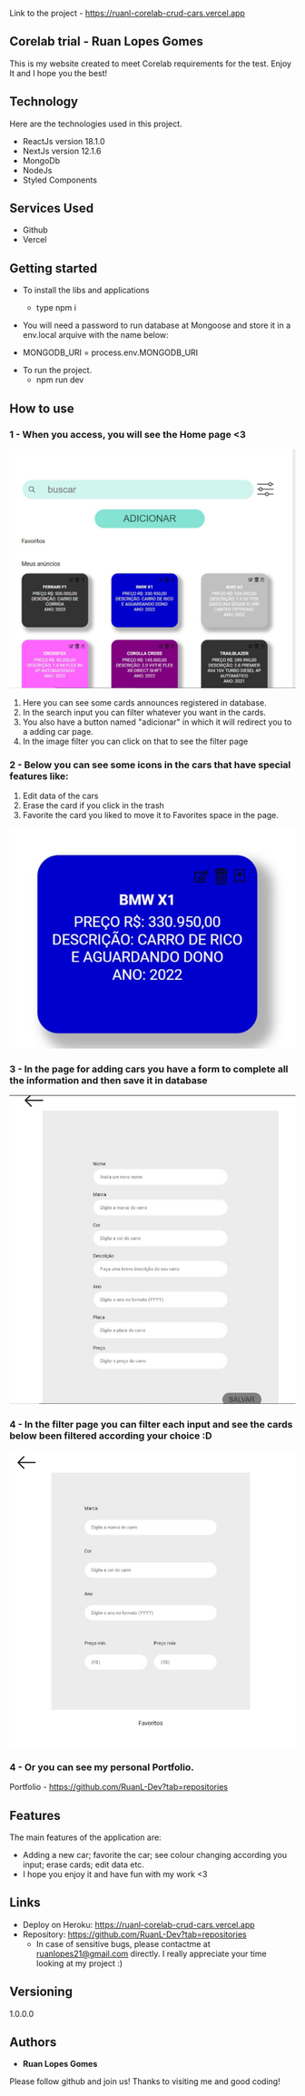 Link to the project - https://ruanl-corelab-crud-cars.vercel.app


## Corelab trial - Ruan Lopes Gomes
This is my website created to meet Corelab requirements for the test.
Enjoy It and I hope you the best!


## Technology 

Here are the technologies used in this project.

* ReactJs version  18.1.0
* NextJs version 12.1.6
* MongoDb
* NodeJs
* Styled Components

## Services Used

* Github
* Vercel

## Getting started

* To install the libs and applications
  - type npm i
  
* You will need a password to run database at Mongoose and store it in a env.local arquive with the name below: 
 - MONGODB_URI = process.env.MONGODB_URI
   
* To run the project.
  - npm run dev

## How to use

### 1 - When you access, you will see the Home page <3

![Homepage image](https://github.com/RuanL-Dev/RuanL_corelab-web-challenge/blob/main/public/images/Homepage.JPG)

1) Here you can see some cards announces registered in database. 
2) In the search input you can filter whatever you want in the cards. 
3) You also have a button named "adicionar" in which it will redirect you to a adding car page.
4) In the image filter you can click on that to see the filter page



### 2 - Below you can see some icons in the cars that have special features like:

1) Edit data of the cars
2) Erase the card if you click in the trash
3) Favorite the card you liked to move it to Favorites space in the page.

![Cards features](https://github.com/RuanL-Dev/RuanL_corelab-web-challenge/blob/main/public/images/Cars%20features.JPG)



### 3 - In the page for adding cars you have a form to complete all the information and then save it in database

![Posts](https://github.com/RuanL-Dev/RuanL_corelab-web-challenge/blob/main/public/images/adding%20a%20car%20page.JPG)



### 4 - In the filter page you can filter each input and see the cards below been filtered according your choice :D

![Post show](https://github.com/RuanL-Dev/RuanL_corelab-web-challenge/blob/main/public/images/filter%20page.JPG)


### 4 - Or you can see my personal Portfolio.

Portfolio - https://github.com/RuanL-Dev?tab=repositories



## Features

The main features of the application are:
 - Adding a new car; favorite the car; see colour changing according you input; erase cards; edit data etc.
 - I hope you enjoy it and have fun with my work <3


## Links
  - Deploy on Heroku: https://ruanl-corelab-crud-cars.vercel.app
  - Repository: https://github.com/RuanL-Dev?tab=repositories
    - In case of sensitive bugs, please contactme at 
      ruanlopes21@gmail.com directly. I really appreciate your time looking at my project :) 

  ## Versioning

  1.0.0.0


  ## Authors

  * **Ruan Lopes Gomes** 

  Please follow github and join us!
  Thanks to visiting me and good coding!

